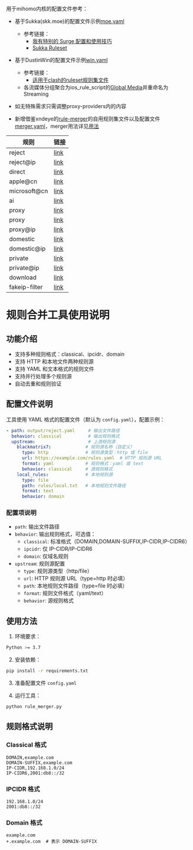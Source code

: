 用于mihomo内核的配置文件参考：

- 基于Sukka(skk.moe)的配置文件示例[moe.yaml](https://github.com/reddishJade/private_proxy/blob/main/moe.yaml)
	- 参考链接：
		- [我有特别的 Surge 配置和使用技巧](https://blog.skk.moe/post/i-have-my-unique-surge-setup/)
		- [Sukka Ruleset](https://github.com/SukkaW/Surge)
- 基于DustinWin的配置文件示例[win.yaml](https://github.com/reddishJade/private_proxy/blob/main/win.yaml)
	- 参考链接：
		- [适用于clash的ruleset规则集文件](https://github.com/DustinWin/ruleset_geodata?tab=readme-ov-file#%E4%BA%8C-ruleset-%E8%A7%84%E5%88%99%E9%9B%86%E6%96%87%E4%BB%B6%E8%AF%B4%E6%98%8E)
	- 各流媒体分组聚合为ios_rule_script的[Global Media](https://github.com/blackmatrix7/ios_rule_script/tree/master/rule/Clash/GlobalMedia)并重命名为Streaming
- 如无特殊需求只需调整proxy-providers内的内容



- 新增借鉴xndeye的[rule-merger](https://github.com/xndeye/rule-merger)的自用规则集文件以及配置文件[merger.yaml](https://github.com/reddishJade/private_proxy/blob/main/merger.yaml)，merger用法详见[用法](https://github.com/reddishJade/private_proxy?tab=readme-ov-file#%E8%A7%84%E5%88%99%E5%90%88%E5%B9%B6%E5%B7%A5%E5%85%B7%E4%BD%BF%E7%94%A8%E8%AF%B4%E6%98%8E)


| 规则          | 链接                                                         |
| ------------- | ------------------------------------------------------------ |
| reject        | [link](https://raw.githubusercontent.com/reddishJade/private_proxy/refs/heads/main/output/reject.yaml) |
| reject@ip     | [link](https://raw.githubusercontent.com/reddishJade/private_proxy/refs/heads/main/output/reject@ip.yaml) |
| direct        | [link](https://raw.githubusercontent.com/reddishJade/private_proxy/refs/heads/main/output/direct.yaml) |
| apple@cn      | [link](https://raw.githubusercontent.com/reddishJade/private_proxy/refs/heads/main/output/apple@cn.yaml) |
| microsoft@cn  | [link](https://raw.githubusercontent.com/reddishJade/private_proxy/refs/heads/main/output/microsoft@cn.yaml) |
| ai            | [link](https://raw.githubusercontent.com/reddishJade/private_proxy/refs/heads/main/output/ai.yaml) |
| proxy         | [link](https://raw.githubusercontent.com/reddishJade/private_proxy/refs/heads/main/output/game@cn.yaml) |
| proxy         | [link](https://raw.githubusercontent.com/reddishJade/private_proxy/refs/heads/main/output/proxy.yaml) |
| proxy@ip      | [link](https://raw.githubusercontent.com/reddishJade/private_proxy/refs/heads/main/output/proxy@ip.yaml) |
| domestic      | [link](https://raw.githubusercontent.com/reddishJade/private_proxy/refs/heads/main/output/domestic.yaml) |
| domestic@ip   | [link](https://raw.githubusercontent.com/reddishJade/private_proxy/refs/heads/main/output/domestic@ip.yaml) |
| private       | [link](https://raw.githubusercontent.com/reddishJade/private_proxy/refs/heads/main/output/private.yaml) |
| private@ip    | [link](https://raw.githubusercontent.com/reddishJade/private_proxy/refs/heads/main/output/private@ip.yaml) |
| download      | [link](https://raw.githubusercontent.com/reddishJade/private_proxy/refs/heads/main/output/download.yaml) |
| fakeip-filter | [link](https://raw.githubusercontent.com/reddishJade/private_proxy/refs/heads/main/output/fakeip-filter.yaml) |


# 规则合并工具使用说明

## 功能介绍

- 支持多种规则格式：classical、ipcidr、domain
- 支持 HTTP 和本地文件两种规则源
- 支持 YAML 和文本格式的规则文件
- 支持并行处理多个规则源
- 自动去重和规则验证

## 配置文件说明

工具使用 YAML 格式的配置文件（默认为 `config.yaml`），配置示例：

```yaml
- path: output/reject.yaml     # 输出文件路径
  behavior: classical          # 输出规则格式
  upstream:                    # 上游规则源
    blackmatrix7:             # 规则源名称（自定义）
      type: http              # 规则源类型：http 或 file
      url: https://example.com/rules.yaml  # HTTP 规则源 URL
      format: yaml            # 规则格式：yaml 或 text
      behavior: classical     # 源规则格式
    local_rules:              # 本地规则源
      type: file
      path: rules/local.txt   # 本地规则文件路径
      format: text
      behavior: domain
```

### 配置项说明

- `path`: 输出文件路径
- `behavior`: 输出规则格式，可选值：
  - `classical`: 标准格式（DOMAIN,DOMAIN-SUFFIX,IP-CIDR,IP-CIDR6）
  - `ipcidr`: 仅 IP-CIDR/IP-CIDR6
  - `domain`: 仅域名规则
- `upstream`: 规则源配置
  - `type`: 规则源类型（http/file）
  - `url`: HTTP 规则源 URL（type=http 时必填）
  - `path`: 本地规则文件路径（type=file 时必填）
  - `format`: 规则文件格式（yaml/text）
  - `behavior`: 源规则格式

## 使用方法

1. 环境要求：
```bash
Python >= 3.7
```

2. 安装依赖：
```bash
pip install -r requirements.txt
```

3. 准备配置文件 `config.yaml`

4. 运行工具：
```bash
python rule_merger.py
```

## 规则格式说明

### Classical 格式
```
DOMAIN,example.com
DOMAIN-SUFFIX,example.com
IP-CIDR,192.168.1.0/24
IP-CIDR6,2001:db8::/32
```

### IPCIDR 格式
```
192.168.1.0/24
2001:db8::/32
```

### Domain 格式
```
example.com
+.example.com  # 表示 DOMAIN-SUFFIX
```